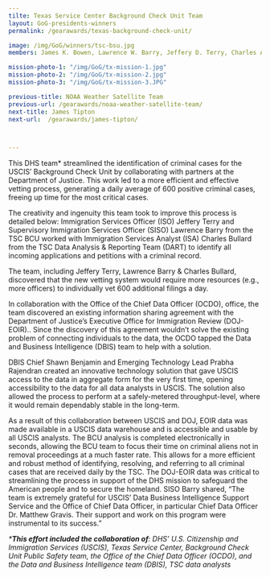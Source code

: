 ```yaml
---
tilte: Texas Service Center Background Check Unit Team
layout: GoG-presidents-winners
permalink: /gearawards/texas-background-check-unit/

image: /img/GoG/winners/tsc-bsu.jpg
members: James K. Bowen, Lawrence W. Barry, Jeffery D. Terry, Charles A. Bullard

mission-photo-1: "/img/GoG/tx-mission-1.jpg"
mission-photo-2: "/img/GoG/tx-mission-2.jpg"
mission-photo-3: "/img/GoG/tx-mission-3.JPG"

previous-title: NOAA Weather Satellite Team
previous-url: /gearawards/noaa-weather-satellite-team/
next-title: James Tipton
next-url:  /gearawards/james-tipton/



---
```

This DHS team* streamlined the identification of criminal cases for the USCIS’ Background Check Unit by collaborating  with partners at the Department of Justice. This work led to a more efficient and effective vetting process, generating a daily average of 600 positive criminal cases, freeing up time for the  most critical cases.

The creativity and ingenuity this team took to improve this process is detailed below:
Immigration Services Officer (ISO) Jeffery Terry and Supervisory Immigration Services Officer (SISO) Lawrence Barry from the TSC BCU worked with Immigration Services Analyst (ISA) Charles Bullard from the TSC Data Analysis & Reporting Team (DART) to identify all incoming applications and petitions with a criminal record.

The team, including Jeffery Terry, Lawrence Barry & Charles Bullard,  discovered that the new vetting system would require more resources (e.g., more officers) to individually vet 600 additional filings a day.

In collaboration with the Office of the Chief Data Officer (OCDO), office, the team discovered an existing information sharing agreement with the Department of Justice’s Executive Office for Immigration Review (DOJ-EOIR)..  Since the discovery of this agreement wouldn’t solve the existing problem of connecting individuals to the data, the OCDO  tapped the Data and Business Intelligence (DBIS) team to help with a solution.

DBIS Chief Shawn Benjamin and Emerging Technology Lead Prabha Rajendran created an innovative  technology solution that gave USCIS access to the data in aggregate form for the very first time, opening accessibility to the data for all data analysts in USCIS. The solution also allowed the process to perform at a safely-metered throughput-level, where it would remain dependably stable in the long-term.

As a result of this collaboration between USCIS and DOJ, EOIR data was made available in a USCIS data warehouse and is accessible and usable by all USCIS analysts. The BCU analysis is completed electronically in seconds, allowing the BCU team to focus their time on criminal aliens not in removal proceedings at a much faster rate. This allows for a more efficient and robust method of identifying, resolving, and referring to all criminal cases that are received daily by the TSC. The DOJ-EOIR data was critical to streamlining the process in support of the DHS mission to safeguard the American people and to secure the homeland. SISO Barry shared, “The team is extremely grateful for USCIS’ Data Business Intelligence Support Service and the Office of Chief Data Officer, in particular Chief Data Officer Dr. Matthew Gravis. Their support and work on this program were instrumental to its success.”  

<i>*<b>This effort included the collaboration of</b>: DHS’ U.S. Citizenship and Immigration Services (USCIS), Texas Service Center, Background Check Unit Public Safety team, the Office of the Chief Data Officer (OCDO), and the Data and Business Intelligence team (DBIS), TSC data analysts</i>
